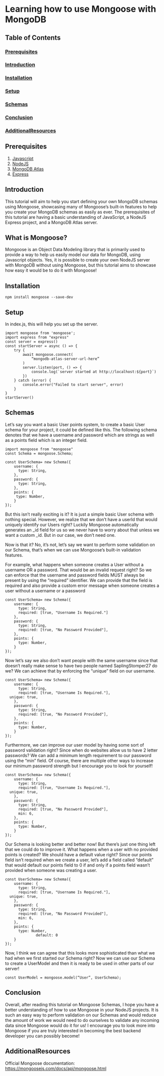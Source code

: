 # Learning how to use Mongoose with MongoDB

## Table of Contents

### [Prerequisites](#prerequisites-1)

### [Introduction](#introduction-1)

### [Installation](#installation-1)

### [Setup](#setup-1)

### [Schemas](#schemas-1)

### [Conclusion](#conclusion-1)

### [AdditionalResources](#additionalresources-1)

## Prerequisites

1. [Javascript](https://developer.mozilla.org/en-US/docs/Web/JavaScript)
2. [NodeJS](https://nodejs.org/en/learn/getting-started/introduction-to-nodejs)
3. [MongoDB Atlas](https://www.mongodb.com/atlas/database)
4. [Express](https://expressjs.com/)

## Introduction

This tutorial will aim to help you start defining your own MongoDB schemas using Mongoose, showcasing many of Mongoose’s built-in features to help you create your MongoDB schemas as easily as ever. The prerequisites of this tutorial are having a basic understanding of JavaScript, a NodeJS Express project, and a MongoDB Atlas server.

## What is Mongoose?

Mongoose is an Object Data Modeling library that is primarily used to provide a way to help us easily model our data for MongoDB, using Javascript objects. Yes, it is possible to create your own NodeJS server with MongoDB without using Mongoose, but this tutorial aims to showcase how easy it would be to do it with Mongoose!

## Installation

```
npm install mongoose --save-dev
```

## Setup

In index.js, this will help you set up the server.

```
import mongoose from 'mongoose';
import express from "express"
const server = express()
const startServer = async () => {
	try {
		await mongoose.connect(
			“mongodb-atlas-server-url-here”
		)
		server.listen(port, () => {
			console.log(`server started at http://localhost:${port}`)
		})
	} catch (error) {
		console.error("Failed to start server", error)
	}
}
startServer()
```

## Schemas

Let’s say you want a basic User points system, to create a basic User schema for your project, it could be defined like this. The following schema denotes that we have a username and password which are strings as well as a points field which is an integer field.

```
import mongoose from "mongoose"
const Schema = mongoose.Schema;

const UserSchema= new Schema({
	username: {
	  type: String,
	},
	password: {
	  type: String,
	},
	points: {
	 type: Number,
	}
});
```

But this isn’t really exciting is it? It is just a simple basic User schema with nothing special. However, we realize that we don’t have a userId that would uniquely identify our Users right? Luckily Mongoose automatically generates an \_id field for us so we never have to worry about that unless we want a custom \_id. But in our case, we don’t need one.

Now is that it? No, it’s not, let’s say we want to perform some validation on our Schema, that’s when we can use Mongoose’s built-in validation features.

For example, what happens when someone creates a User without a username OR a password. That would be an invalid request right? So we can enforce that the username and password fields MUST always be present by using the “required” identifier. We can provide that the field is required and also provide a custom error message when someone creates a user without a username or a password

```
const UserSchema= new Schema({
	username: {
	  type: String,
	  required: [true, "Username Is Required."]
	},
	password: {
	  type: String,
	  required: [true, "No Password Provided"],
	},
	points: {
	  type: Number,
	}
});
```

Now let’s say we also don’t want people with the same username since that doesn’t really make sense to have two people named SaplingStomper27 do we? We can achieve that by enforcing the “unique” field on our username.

```
const UserSchema= new Schema({
	username: {
	  type: String,
	  required: [true, "Username Is Required."],
  unique: true,
	},
	password: {
	  type: String,
	  required: [true, "No Password Provided"],
	},
	points: {
	  type: Number,
	}
});
```

Furthermore, we can improve our user model by having some sort of password validation right? Since when do websites allow us to have 2 letter passwords? We can add a minimum length requirement to our password using the “min” field. Of course, there are multiple other ways to increase our minimum password strength but I encourage you to look for yourself!

```
const UserSchema= new Schema({
	username: {
	  type: String,
	  required: [true, "Username Is Required."],
  unique: true,
	},
	password: {
	  type: String,
	  required: [true, "No Password Provided"],
 	  min: 6,
	},
	points: {
	  type: Number,
	}
});
```

Our Schema is looking better and better now! But there’s just one thing left that we could do to improve it. What happens when a user with no provided points is created? We should have a default value right? Since our points field isn’t required when we create a user, let’s add a field called “default” that would default our points field to 0 if and only if a points field wasn’t provided when someone was creating a user.

```
const UserSchema= new Schema({
	username: {
	  type: String,
	  required: [true, "Username Is Required."],
  unique: true,
	},
	password: {
	  type: String,
	  required: [true, "No Password Provided"],
 	  min: 6,
	},
	points: {
	  type: Number,
              default: 0
	}
});
```

Now, I think we can agree that this looks more sophisticated than what we had when we first started our Schema right? Now we can use our Schema to create a UserModel and then it is ready to be used in other parts of our server!

```
const UserModel = mongoose.model(“User”, UserSchema);
```

## Conclusion

Overall, after reading this tutorial on Mongoose Schemas, I hope you have a better understanding of how to use Mongoose in your NodeJS projects. It is such an easy way to perform validation on our Schemas and would reduce the amount of work we would need to do ourselves to validate any incoming data since Mongoose would do it for us! I encourage you to look more into Mongoose if you are truly interested in becoming the best backend developer you can possibly become!

## AdditionalResources

Official Mongoose documentation:
https://mongoosejs.com/docs/api/mongoose.html
